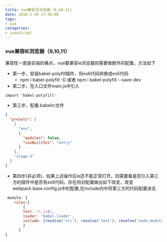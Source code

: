 ```yaml
---
title: vue兼容IE浏览器（9,10,11)
date: 2019-2-20 17:40:00
tags:
- vue
categories:
- javaScript
---
```

### vue兼容IE浏览器（9,10,11）
兼容性一直是前端的痛点，vue要兼容ie浏览器则需要做额外的配置，方法如下
+ 第一步，安装babel-polyfill插件，将es6代码转换成es5代码
    + npm i babel-polyfill -D 或者 npm i babel-polyfill --save-dev 
+ 第二步，在入口文件main.js中引入
```
import 'babel-polyfill'
```
+ 第三步，配置.babelrc文件
```json
{
  "presets": [
    [
      "env",
      {
        "modules": false,
        "useBuiltIns": "entry"
      }
    ],
    "stage-3"
  ]
}
```
+ 第四步(非必须)，如果上述操作后ie还不能正常打开，则需要看是否引入第三方的插件中是否有es6代码，存在则对配置做出如下改变，改变webpack.base.config.js中的配置,在include内中将第三方的代码配置进去
```js
 module: {
    rules:[  
        {
        test: /\.js$/,
        loader: 'babel-loader',
        include: [resolve('src'), resolve('test'), resolve('node_modules/webpack-dev-server/client'), resolve('node_modules/vue-phoenix/src/')]
        }
      ]
}

```